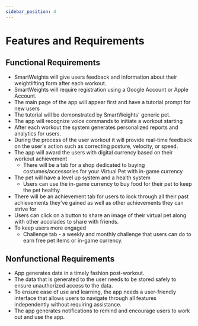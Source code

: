 ```yaml
---
sidebar_position: 4
---
```


# Features and Requirements

## Functional Requirements
- SmartWeights will give users feedback and information about their weightlifting form after each workout.
- SmartWeights will require registration using a Google Account or Apple Account.
- The main page of the app will appear first and have a tutorial prompt for new users
- The tutorial will be demonstrated by SmartWeights' generic pet.
- The app will recognize voice commands to initiate a workout starting
- After each workout the system generates personalized reports and analytics for users.
- During the process of the user workout it will provide real-time feedback on the user's action such as correcting posture, velocity, or speed.
- The app will award the users with digital currency based on their workout achievement
    - There will be a tab for a shop dedicated to buying costumes/accessories for your Virtual Pet with in-game currency
- The pet will have a level up system and a health system
    - Users can use the in-game currency to buy food for their pet to keep the pet healthy
- There will be an achievement tab for users to look through all their past achievements they’ve gained as well as other achievements they can strive for
- Users can click on a button to share an image of their virtual pet along with other accolades to share with friends.
- To keep users more engaged
    - Challenge tab - a weekly and monthly challenge that users can do to earn free pet items or in-game currency.

## Nonfunctional Requirements
- App generates data in a timely fashion post-workout.
- The data that is generated to the user needs to be stored safely to ensure unauthorized access to the data.
- To ensure ease of use and learning, the app needs a user-friendly interface that allows users to navigate through all features independently without requiring assistance.
- The app generates notifications to remind and encourage users to work out and use the app.

